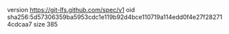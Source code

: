 version https://git-lfs.github.com/spec/v1
oid sha256:5d57306359ba5953cdc1e119b92d4bce110719a114edd0f4e27f282714cdcaa7
size 385
